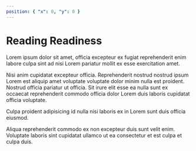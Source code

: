 ```yaml
---
position: { "x": 0, "y": 0 }
---
```


# Reading Readiness

Lorem ipsum dolor sit amet, officia excepteur ex fugiat reprehenderit enim labore culpa sint ad nisi Lorem pariatur mollit ex esse exercitation amet. 

Nisi anim cupidatat excepteur officia. Reprehenderit nostrud nostrud ipsum Lorem est aliquip amet voluptate voluptate dolor minim nulla est proident. Nostrud officia pariatur ut officia. Sit irure elit esse ea nulla sunt ex occaecat reprehenderit commodo officia dolor Lorem duis laboris cupidatat officia voluptate. 

Culpa proident adipisicing id nulla nisi laboris ex in Lorem sunt duis officia eiusmod. 

Aliqua reprehenderit commodo ex non excepteur duis sunt velit enim. Voluptate laboris sint cupidatat ullamco ut ea consectetur et est culpa et culpa duis.